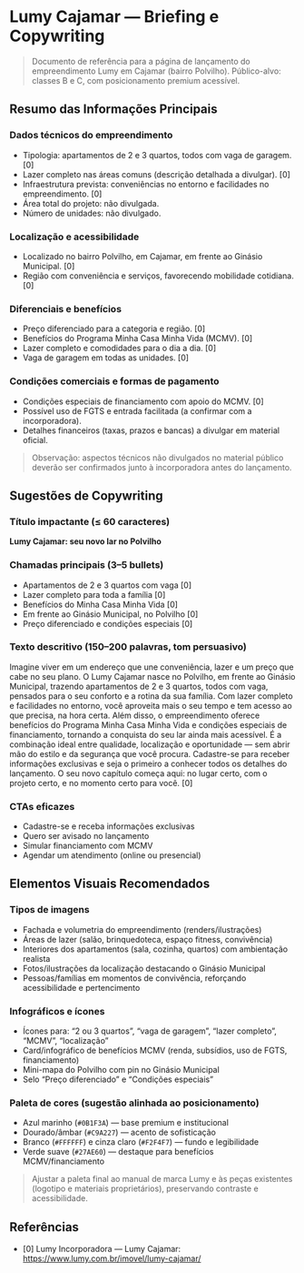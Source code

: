 # Lumy Cajamar — Briefing e Copywriting

> Documento de referência para a página de lançamento do empreendimento Lumy em Cajamar (bairro Polvilho). Público-alvo: classes B e C, com posicionamento premium acessível.

## Resumo das Informações Principais

### Dados técnicos do empreendimento
- Tipologia: apartamentos de 2 e 3 quartos, todos com vaga de garagem. [0]
- Lazer completo nas áreas comuns (descrição detalhada a divulgar). [0]
- Infraestrutura prevista: conveniências no entorno e facilidades no empreendimento. [0]
- Área total do projeto: não divulgada.
- Número de unidades: não divulgado.

### Localização e acessibilidade
- Localizado no bairro Polvilho, em Cajamar, em frente ao Ginásio Municipal. [0]
- Região com conveniência e serviços, favorecendo mobilidade cotidiana. [0]

### Diferenciais e benefícios
- Preço diferenciado para a categoria e região. [0]
- Benefícios do Programa Minha Casa Minha Vida (MCMV). [0]
- Lazer completo e comodidades para o dia a dia. [0]
- Vaga de garagem em todas as unidades. [0]

### Condições comerciais e formas de pagamento
- Condições especiais de financiamento com apoio do MCMV. [0]
- Possível uso de FGTS e entrada facilitada (a confirmar com a incorporadora).
- Detalhes financeiros (taxas, prazos e bancas) a divulgar em material oficial.

> Observação: aspectos técnicos não divulgados no material público deverão ser confirmados junto à incorporadora antes do lançamento.

## Sugestões de Copywriting

### Título impactante (≤ 60 caracteres)
**Lumy Cajamar: seu novo lar no Polvilho**

### Chamadas principais (3–5 bullets)
- Apartamentos de 2 e 3 quartos com vaga [0]
- Lazer completo para toda a família [0]
- Benefícios do Minha Casa Minha Vida [0]
- Em frente ao Ginásio Municipal, no Polvilho [0]
- Preço diferenciado e condições especiais [0]

### Texto descritivo (150–200 palavras, tom persuasivo)
Imagine viver em um endereço que une conveniência, lazer e um preço que cabe no seu plano. O Lumy Cajamar nasce no Polvilho, em frente ao Ginásio Municipal, trazendo apartamentos de 2 e 3 quartos, todos com vaga, pensados para o seu conforto e a rotina da sua família. Com lazer completo e facilidades no entorno, você aproveita mais o seu tempo e tem acesso ao que precisa, na hora certa. Além disso, o empreendimento oferece benefícios do Programa Minha Casa Minha Vida e condições especiais de financiamento, tornando a conquista do seu lar ainda mais acessível. É a combinação ideal entre qualidade, localização e oportunidade — sem abrir mão do estilo e da segurança que você procura. Cadastre-se para receber informações exclusivas e seja o primeiro a conhecer todos os detalhes do lançamento. O seu novo capítulo começa aqui: no lugar certo, com o projeto certo, e no momento certo para você. [0]

### CTAs eficazes
- Cadastre-se e receba informações exclusivas
- Quero ser avisado no lançamento
- Simular financiamento com MCMV
- Agendar um atendimento (online ou presencial)

## Elementos Visuais Recomendados

### Tipos de imagens
- Fachada e volumetria do empreendimento (renders/ilustrações)
- Áreas de lazer (salão, brinquedoteca, espaço fitness, convivência)
- Interiores dos apartamentos (sala, cozinha, quartos) com ambientação realista
- Fotos/ilustrações da localização destacando o Ginásio Municipal
- Pessoas/famílias em momentos de convivência, reforçando acessibilidade e pertencimento

### Infográficos e ícones
- Ícones para: “2 ou 3 quartos”, “vaga de garagem”, “lazer completo”, “MCMV”, “localização”
- Card/infográfico de benefícios MCMV (renda, subsídios, uso de FGTS, financiamento)
- Mini-mapa do Polvilho com pin no Ginásio Municipal
- Selo “Preço diferenciado” e “Condições especiais”

### Paleta de cores (sugestão alinhada ao posicionamento)
- Azul marinho (`#0B1F3A`) — base premium e institucional
- Dourado/âmbar (`#C9A227`) — acento de sofisticação
- Branco (`#FFFFFF`) e cinza claro (`#F2F4F7`) — fundo e legibilidade
- Verde suave (`#27AE60`) — destaque para benefícios MCMV/financiamento

> Ajustar a paleta final ao manual de marca Lumy e às peças existentes (logotipo e materiais proprietários), preservando contraste e acessibilidade.

## Referências
- [0] Lumy Incorporadora — Lumy Cajamar: https://www.lumy.com.br/imovel/lumy-cajamar/